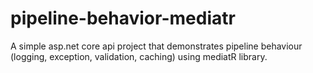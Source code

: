# pipeline-behavior-mediatr
A simple asp.net core api project that demonstrates pipeline behaviour (logging, exception, validation, caching) using mediatR library. 
